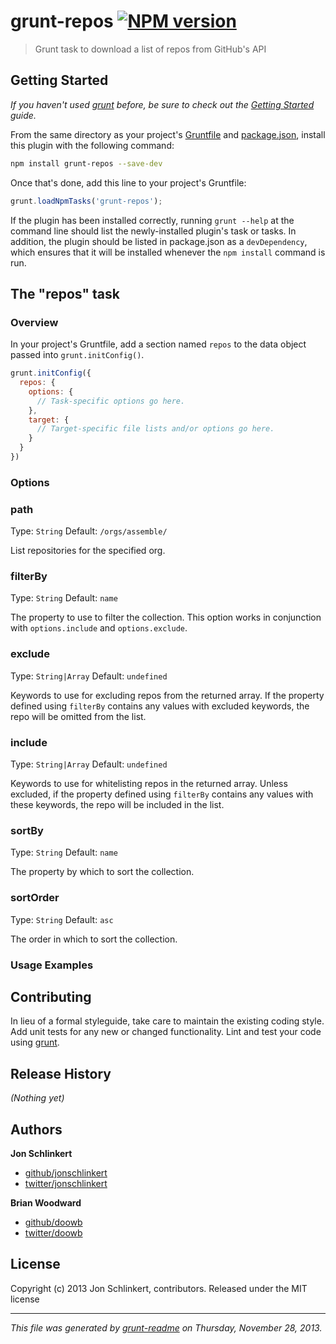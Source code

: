 # grunt-repos [![NPM version](https://badge.fury.io/js/grunt-repos.png)](http://badge.fury.io/js/grunt-repos) 

> Grunt task to download a list of repos from GitHub's API

## Getting Started
_If you haven't used [grunt][] before, be sure to check out the [Getting Started][] guide._

From the same directory as your project's [Gruntfile][Getting Started] and [package.json][], install this plugin with the following command:

```bash
npm install grunt-repos --save-dev
```

Once that's done, add this line to your project's Gruntfile:

```js
grunt.loadNpmTasks('grunt-repos');
```

If the plugin has been installed correctly, running `grunt --help` at the command line should list the newly-installed plugin's task or tasks. In addition, the plugin should be listed in package.json as a `devDependency`, which ensures that it will be installed whenever the `npm install` command is run.



## The "repos" task

### Overview
In your project's Gruntfile, add a section named `repos` to the data object passed into `grunt.initConfig()`.

```js
grunt.initConfig({
  repos: {
    options: {
      // Task-specific options go here.
    },
    target: {
      // Target-specific file lists and/or options go here.
    }
  }
})
```


### Options
### path
Type: `String`
Default: `/orgs/assemble/`

List repositories for the specified org.

### filterBy
Type: `String`
Default: `name`

The property to use to filter the collection. This option works in conjunction with `options.include` and `options.exclude`.

### exclude
Type: `String|Array`
Default: `undefined`

Keywords to use for excluding repos from the returned array. If the property defined using `filterBy` contains any values with excluded keywords, the repo will be omitted from the list.

### include
Type: `String|Array`
Default: `undefined`

Keywords to use for whitelisting repos in the returned array. Unless excluded, if the property defined using `filterBy` contains any values with these keywords, the repo will be included in the list.

### sortBy
Type: `String`
Default: `name`

The property by which to sort the collection.

### sortOrder
Type: `String`
Default: `asc`

The order in which to sort the collection.


### Usage Examples


## Contributing
In lieu of a formal styleguide, take care to maintain the existing coding style. Add unit tests for any new or changed functionality. Lint and test your code using [grunt][].

## Release History

_(Nothing yet)_


## Authors

**Jon Schlinkert**

+ [github/jonschlinkert](https://github.com/jonschlinkert)
+ [twitter/jonschlinkert](http://twitter.com/jonschlinkert)

**Brian Woodward**

+ [github/doowb](https://github.com/doowb)
+ [twitter/doowb](http://twitter.com/jonschlinkert)

## License
Copyright (c) 2013 Jon Schlinkert, contributors.
Released under the MIT license

***

_This file was generated by [grunt-readme](https://github.com/assemble/grunt-readme) on Thursday, November 28, 2013._

[grunt]: http://gruntjs.com/
[Getting Started]: https://github.com/gruntjs/grunt/blob/devel/docs/getting_started.md
[package.json]: https://npmjs.org/doc/json.html
